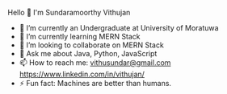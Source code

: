 Hello 👋 I'm Sundaramoorthy Vithujan

- 🔭 I’m currently an Undergraduate at University of Moratuwa
- 🌱 I’m currently learning MERN Stack
- 👯 I’m looking to collaborate on MERN Stack
- 💬 Ask me about Java, Python, JavaScript
- 📫 How to reach me: vithusundar@gmail.com https://www.linkedin.com/in/vithujan/
- ⚡ Fun fact: Machines are better than humans.
